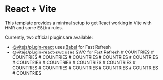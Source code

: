# React + Vite

This template provides a minimal setup to get React working in Vite with HMR and some ESLint rules.

Currently, two official plugins are available:

- [@vitejs/plugin-react](https://github.com/vitejs/vite-plugin-react/blob/main/packages/plugin-react/README.md) uses [Babel](https://babeljs.io/) for Fast Refresh
- [@vitejs/plugin-react-swc](https://github.com/vitejs/vite-plugin-react-swc) uses [SWC](https://swc.rs/) for Fast Refresh
#   C O U N T R I E S  
 #   C O U N T R I E S  
 #   C O U N T R I E S  
 #   C O U N T R I E S  
 #   C O U N T R I E S  
 #   C O U N T R I E S  
 #   C O U N T R I E S  
 #   C O U N T R I E S  
 #   C O U N T R I E S  
 #   C O U N T R I E S  
 #   C O U N T R I E S  
 #   C O U N T R I E S  
 #   C O U N T R I E S  
 #   C O U N T R I E S  
 #   C O U N T R I E S  
 #   C O U N T R I E S  
 